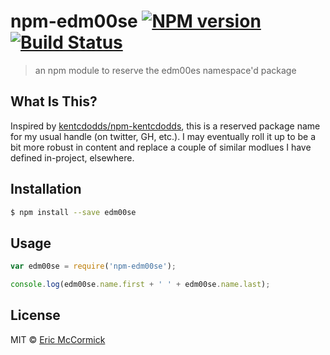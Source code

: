 # npm-edm00se [![NPM version][npm-image]][npm-url] [![Build Status][travis-image]][travis-url]
> an npm module to reserve the edm00es namespace&#39;d package

## What Is This?

Inspired by [kentcdodds/npm-kentcdodds](https://github.com/kentcdodds/npm-kentcdodds), this is a reserved package name for my usual handle (on twitter, GH, etc.). I may eventually roll it up to be a bit more robust in content and replace a couple of similar modlues I have defined in-project, elsewhere.

## Installation

```sh
$ npm install --save edm00se
```

## Usage

```js
var edm00se = require('npm-edm00se');

console.log(edm00se.name.first + ' ' + edm00se.name.last);
```
## License

MIT © [Eric McCormick](https://edm00se.io/)


[npm-image]: https://badge.fury.io/js/edm00se.svg
[npm-url]: https://npmjs.org/package/edm00se
[travis-image]: https://travis-ci.org/edm00se/npm-edm00se.svg?branch=master
[travis-url]: https://travis-ci.org/edm00se/npm-edm00se

